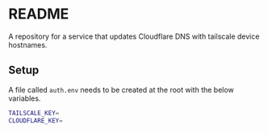 # README
A repository for a service that updates Cloudflare DNS with tailscale device hostnames.

## Setup
A file called `auth.env` needs to be created at the root with the below variables.
```bash
TAILSCALE_KEY=
CLOUDFLARE_KEY=
```
